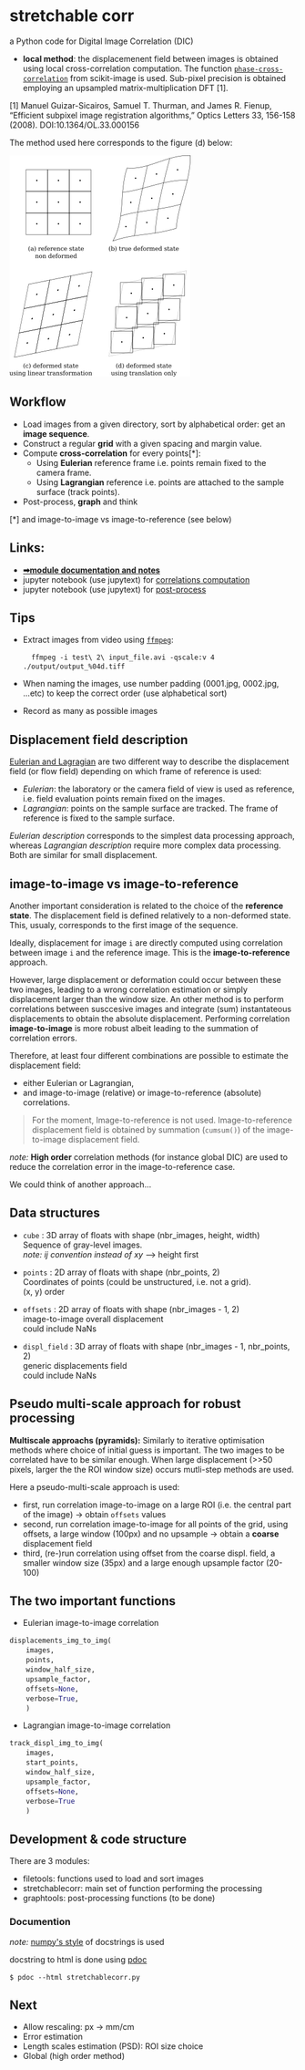 # stretchable corr

a Python code for Digital Image Correlation (DIC)

- **local method**: the displacemenent field between images is obtained using local cross-correlation computation. The function [`phase-cross-correlation`](https://scikit-image.org/docs/stable/api/skimage.registration.html#phase-cross-correlation) from scikit-image is used. Sub-pixel precision is obtained employing an upsampled matrix-multiplication DFT [1].

[1] Manuel Guizar-Sicairos, Samuel T. Thurman, and James R. Fienup, “Efficient subpixel image registration algorithms,” Optics Letters 33, 156-158 (2008). DOI:10.1364/OL.33.000156

The method used here corresponds to the figure (d) below:


![deformation order](./schema/def_states.png)


## Workflow

- Load images from a given directory, sort by alphabetical order: get an **image sequence**.
- Construct a regular **grid** with a given spacing and margin value.
- Compute **cross-correlation** for every points[*]:
  * Using **Eulerian** reference frame i.e. points remain fixed to the camera frame.
  * Using **Lagrangian** reference i.e. points are attached to the sample surface (track points).
- Post-process, **graph** and think

[*] and image-to-image vs image-to-reference (see below)


## Links:

* [**➡module documentation and notes**](https://xdze2.github.io/stretchablecorr/)
* jupyter notebook (use jupytext) for [correlations computation](https://github.com/xdze2/stretchablecorr/blob/master/run_corr.py)
* jupyter notebook (use jupytext) for [post-process](https://github.com/xdze2/stretchablecorr/blob/master/post_process.py)


## Tips 

- Extract images from video using [`ffmpeg`](https://ffmpeg.org/):

        ffmpeg -i test\ 2\ input_file.avi -qscale:v 4  ./output/output_%04d.tiff

- When naming the images, use number padding (0001.jpg, 0002.jpg, ...etc) to keep the correct order (use alphabetical sort)

- Record as many as possible images

## Displacement field description 

[Eulerian and Lagragian](https://en.wikipedia.org/wiki/Lagrangian_and_Eulerian_specification_of_the_flow_field) are two different way to describe the displacement field (or flow field) depending on which frame of reference is used:
- *Eulerian*: the laboratory or the camera field of view is used as reference, i.e. field evaluation points remain fixed on the images.
- *Lagrangian*: points on the sample surface are tracked. The frame of reference is fixed to the sample surface.

_Eulerian description_ corresponds to the simplest data processing approach, whereas _Lagrangian description_ require more complex data processing. Both are similar for small displacement.

## image-to-image vs image-to-reference

Another important consideration is related to the choice of the **reference state**. The displacement field is defined relatively to a non-deformed state. This, usualy, corresponds to the first image of the sequence.


Ideally, displacement for image `i` are directly computed using correlation between image `i` and the reference image. This is the **image-to-reference** approach.

However, large displacement or deformation could occur between these two images, leading to a wrong correlation estimation or simply displacement larger than the window size. An other method is to perform correlations between susccesive images and integrate (sum) instantateous displacements to obtain the absolute displacement. Performing correlation **image-to-image** is more robust albeit leading to the summation of correlation errors.

Therefore, at least four different combinations are possible to estimate the displacement field:

* either Eulerian or Lagrangian, 
* and image-to-image (relative) or image-to-reference (absolute) correlations.

> For the moment, Image-to-reference is not used. Image-to-reference displacement field is obtained by summation (`cumsum()`) of the image-to-image displacement field.

_note:_ **High order** correlation methods (for instance global DIC) are used to reduce the correlation error in the image-to-reference case.

We could think of another approach...


## Data structures

* `cube` : 3D array of floats with shape (nbr_images, height, width)  
    Sequence of gray-level images.  
    _note: ij convention instead of xy_ --> height first

* `points` : 2D array of floats with shape (nbr_points, 2)  
    Coordinates of points (could be unstructured, i.e. not a grid).  
    (x, y) order

* `offsets` : 2D array of floats with shape (nbr_images - 1, 2)   
    image-to-image overall displacement  
    could include NaNs

* `displ_field` : 3D array of floats with shape (nbr_images - 1, nbr_points, 2)  
    generic displacements field  
    could include NaNs



## Pseudo multi-scale approach for robust processing

**Multiscale approachs (pyramids):**
Similarly to iterative optimisation methods where choice of initial guess is important. The two images to be correlated have to be similar enough. When large displacement (>>50 pixels, larger the the ROI window size) occurs mutli-step methods are used.

Here a pseudo-multi-scale approach is used:
* first, run correlation image-to-image on a large ROI (i.e. the central part of the image) → obtain `offsets` values
* second, run correlation image-to-image for all points of the grid, using offsets, a large window (100px) and no upsample → obtain a **coarse** displacement field
* third, (re-)run correlation using offset from the coarse displ. field, a smaller window size (35px) and a large enough upsample factor (20-100)


## The two important functions


* Eulerian image-to-image correlation

```python
displacements_img_to_img(
    images,
    points,
    window_half_size,
    upsample_factor,
    offsets=None,
    verbose=True,
    )
```

* Lagrangian image-to-image correlation

```python
track_displ_img_to_img(
    images,
    start_points,
    window_half_size,
    upsample_factor,
    offsets=None,
    verbose=True
    )
```


## Development & code structure

There are 3 modules:
- filetools: functions used to load and sort images
- stretchablecorr: main set of function performing the processing
- graphtools: post-processing functions (to be done)


### Documention


_note:_ [numpy's style](https://numpydoc.readthedocs.io/en/latest/format.html#docstring-standard) of docstrings is used

docstring to html is done using [pdoc](https://pdoc3.github.io/pdoc/)

    $ pdoc --html stretchablecorr.py





## Next

- Allow rescaling: px -> mm/cm
- Error estimation
- Length scales estimation (PSD): ROI size choice
- Global (high order method)



